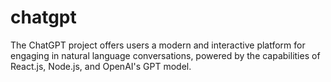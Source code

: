 # chatgpt
The ChatGPT  project offers users a modern and interactive platform for engaging in natural language conversations, powered by the capabilities of React.js, Node.js, and OpenAI's GPT model.
